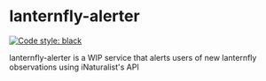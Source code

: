 # lanternfly-alerter

[![Code style: black](https://img.shields.io/badge/code%20style-black-000000.svg)](https://github.com/psf/black)

lanternfly-alerter is a WIP service that alerts users of new lanternfly observations using iNaturalist's API
